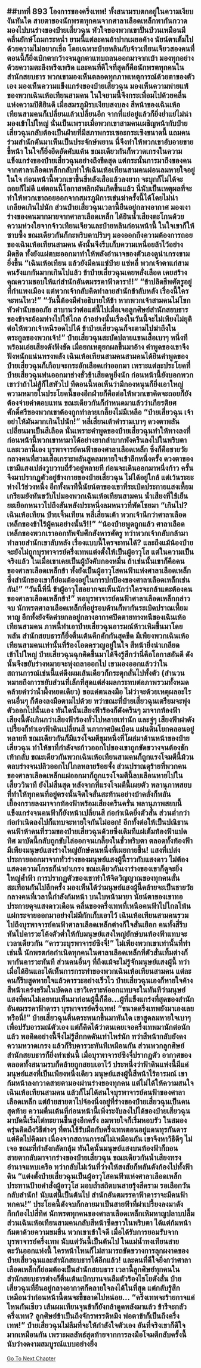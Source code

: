##บทที่ 893 โองการของครึ่งเทพ!
ทั้งสนามรบตกอยู่ในความเงียบงันทันใด สายตาของนักพรตทุกคนจากศาลาเลือดเหล็กพากันกวาดมองไปบนร่างของป๋ายเสี่ยวฉุน หัวใจของพวกเขาปั่นป่วนเหมือนมีคลื่นยักษ์โถมกระหน่ำ ยามนี้แต่ละคนอ้าปากเผยอค้าง นัยน์ตาเต็มไปด้วยความไม่อยากเชื่อ
โดยเฉพาะป๋ายหลินกับจ้าวเทียนเจียวสองคนที่ตอนนี้ก็ยิ่งเบิกตากว้างจนลูกตาแทบถลนออกมาจากเบ้า มองทุกอย่างด้วยความตะลึงพรึงเพริด
และคนที่ดีใจที่สุดก็คือนักพรตทุกคนในสำนักสยบธาร พวกเขามองเห็นตลอดทุกภาพเหตุการณ์ด้วยตาของตัวเอง มองเห็นความแข็งแกร่งของป๋ายเสี่ยวฉุน มองเห็นความพ่ายแพ้ของพวกเฉินเห้อเทียนสามคน ในใจยามนี้จึงกระเพื่อมไปด้วยคลื่นแห่งความปิติยินดี
เมื่อสมรภูมิรบเงียบสงบลง สีหน้าของเฉินเห้อเทียนสามคนก็เปลี่ยนแล้วเปลี่ยนอีก จากที่แย่อยู่แล้วก็ยิ่งย่ำแย่ไม่น่ามองเข้าไปใหญ่ นั่นเป็นเพราะเมื่อพวกเขาสามคนเผชิญหน้ากับป๋ายเสี่ยวฉุนกลับต้องเป็นฝ่ายที่มีสภาพกระเซอะกระเซิงขนาดนี้ แถมคนร่วมสำนักดันมาเห็นเป็นประจักษ์พยาน นี่จึงทำให้พวกเขาอับอายขายขี้หน้า ในใจก็ยิ่งอึดอัดคับแค้น ขณะเดียวกันก็หวาดเกรงในความแข็งแกร่งของป๋ายเสี่ยวฉุนอย่างถึงขีดสุด
แต่กระนั้นการมาถึงของคนจากศาลาเลือดเหล็กกลับทำให้เฉินเห้อเทียนสามคนผ่อนลมหายใจอยู่ในใจ ก่อนหน้านี้พวกเขาขึ้นขี่หลังเสือแล้วลงยาก จะบุกก็ไม่ได้จะถอยก็ไม่ดี แต่ตอนนี้โอกาสพลิกผันเกิดขึ้นแล้ว นี่นับเป็นเหตุผลที่จะทำให้พวกเขาถอยออกจากสมรภูมิการเข่นฆ่าครั้งนี้ได้โดยไม่น่าเกลียดเกินไปนัก
ส่วนป๋ายเสี่ยวฉุนเวลานี้ยืนอยู่กลางอากาศ มองเงาร่างของคนมากมายจากศาลาเลือดเหล็ก ได้ยินน้ำเสียงตะโกนด้วยความห่วงใยจากจ้าวเทียนเจียวและป๋ายหลินก่อนหน้านี้ ในใจเขาก็ให้ซาบซึ้ง ขณะเดียวกันก็กะพริบตาปริบๆ มองออกถึงความต้องการถอยของเฉินเห้อเทียนสามคน ดังนั้นจึงรีบเก็บความเหนื่อยล้าไว้อย่างมิดชิด ทั้งยังแผ่ตบะออกมาทำให้พลังอำนาจของตัวเองดูน่าเกรงขามยิ่งขึ้น
“เฉินเห้อเทียน แล้วยังมีคนแซ่ป๋าย แซ่หลี่ พวกเจ้าตาแก่สามคนรังแกกันมากเกินไปแล้ว ข้าป๋ายเสี่ยวฉุนเคยหลั่งเลือด เคยสร้างคุณความชอบให้แก่สำนักอันตมรรคาฟ้าดารา!!”
“ข้าปลิดชีพศัตรูอยู่ที่กำแพงเมือง แต่พวกเจ้ากลับคิดทำลายสำนักข้าลับหลัง เรื่องนี้ใครจะทนไหว!”
“วันนี้ต้องมีคำอธิบายให้ข้า หากพวกเจ้าสามคนไม่โขกหัวคำนับขออภัย สาบานว่าต่อแต่นี้ไปเมื่อเจอลูกศิษย์สำนักสยบธารของข้าจะอ้อมห่างไปให้ไกล ถ้าอย่างนั้นเรื่องในวันนี้จะไม่เพียงไม่ยุติ ต่อให้พวกเจ้าหนีรอดไปได้ ข้าป๋ายเสี่ยวฉุนก็จะตามไปฆ่าถึงในตระกูลของพวกเจ้า!” ป๋ายเสี่ยวฉุนสะบัดปลายแขนเสื้อเบาๆ หนึ่งทีพร้อมเอ่ยเสียงดังฟังชัด เมื่อยกเหตุยกผลขึ้นมาอ้าง คำพูดของเขาจึงฟังหนักแน่นทรงพลัง
เฉินเห้อเทียนสามคนสามคนได้ยินคำพูดของป๋ายเสี่ยวฉุนก็เกือบจะกระอักเลือดเก่าออกมา เพราะแต่ละประโยคที่ป๋ายเสี่ยวฉุนพ่นออกมาช่างชั่วช้าเสียดหูยิ่งนัก ก่อนหน้านี้ยังบอกพวกเขาว่าถ้าไม่สู้ก็ไสหัวไป ทีตอนนี้พอเห็นว่ามีกองหนุนก็ยิ่งเอาใหญ่ ความหมายในประโยคนี้ของอีกฝ่ายก็คือต่อให้พวกเขาคิดจะถอยก็ยังต้องจ่ายค่าตอบแทน ขณะเดียวกันก็กำหนดมาแล้วว่าเกียรติยศศักดิ์ศรีของพวกเขาต้องถูกทำลายเกลี้ยงไม่มีเหลือ
“ป๋ายเสี่ยวฉุน เจ้าอย่าให้มันมากเกินไปนัก!” หลี่เสี่ยนเต้าคำรามเบาๆ ดวงตาพลันเปลี่ยนมาเป็นสีเลือด นั่นเพราะคำพูดของป๋ายเสี่ยวฉุนทำให้ทางลงที่ก่อนหน้านี้พวกเขาหามาได้อย่างยากลำบากพังครืนลงไปในพริบตา
และเวลานี้เอง บุรพาจารย์คนฟ้าของศาลาเลือดเหล็ก ซึ่งก็คือชายวัยกลางคนที่สวมเสื้อเกราะพลันสูดลมหายใจเข้าลึกหนึ่งครั้ง ดวงตาของเขามีแสงเปล่งวูบวาบถี่รัวอยู่หลายที ก่อนจะเดินออกมาหนึ่งก้าว ครั้นจึงมาปรากฏตัวอยู่ข้างกายของป๋ายเสี่ยวฉุน ไม่ได้อยู่ใกล้ แต่เว้นระยะห่างไว้ช่วงหนึ่ง
อีกทั้งนาทีนี้นัยน์ตาของเขาที่ระเบิดประกายแสงเหี้ยมเกรียมยังหันขวับไปมองพวกเฉินเห้อเทียนสามคน น้ำเสียงที่ใช้เย็นยะเยือกหนาวไปถึงสันหลังประหนึ่งลมหนาวที่พัดโชยมา
“เกินไป? เฉินเห้อเทียน ป๋ายเจิ้นเทียน หลี่เสี่ยนเต้า พวกเจ้านึกว่าศาลาเลือดเหล็กของข้าไร้ผู้คนอย่างนั้นรึ!!”
“น้องป๋ายพูดถูกแล้ว ศาลาเลือดเหล็กของพวกเราออกทัพจับศึกสังหารศัตรู ทว่าพวกเจ้ากลับกล้ามาทำลายสำนักเขาลับหลัง เรื่องแบบนี้ใครจะทนได้? และถึงแม้น้องป๋ายจะยังไม่ถูกบุรพาจารย์ครึ่งเทพแต่งตั้งให้เป็นผู้อาวุโส แต่ในความเป็นจริงแล้ว ในเมื่อเขาเคยเป็นผู้บังคับกองหมื่น ถ้าเช่นนั้นเขาก็คือคนของศาลาเลือดเหล็กข้า ทั้งยังเป็นผู้อาวุโสคนฟ้าแห่งศาลาเลือดเหล็ก ซึ่งสำนักของเขาก็ย่อมต้องอยู่ในการปกป้องของศาลาเลือดเหล็กเช่นกัน!”
“วันนี้ที่นี่ ข้าผู้อาวุโสอยากจะเห็นนักว่าใครจะกล้าแตะต้องคนของศาลาเลือดเหล็กข้า!” พอบุรพาจารย์คนฟ้าศาลาเลือดเหล็กกล่าวจบ นักพรตศาลาเลือดเหล็กที่อยู่รอบด้านก็พากันระเบิดปราณเหี้ยมหาญ อีกทั้งยังจัดค่ายกลอยู่กลางอากาศปิดตายทางหนีของเฉินเห้อเทียนสามคน
ภาพนี้ทำเอาป๋ายเสี่ยวฉุนอารมณ์ห้าวเหิมขึ้นมาโดยพลัน สำนักสยบธารก็ยิ่งตื่นเต้นคึกคักกันสุดขีด มีเพียงพวกเฉินเห้อเทียนสามคนเท่านั้นที่ร้องโอดครวญอยู่ในใจ สีหน้ายิ่งน่าเกลียดเข้าไปใหญ่
ป๋ายเสี่ยวฉุนฉุกคิดขึ้นมาได้จึงรู้สึกว่านี่คือโอกาสอันดี ดังนั้นจึงขยับร่างหมายจะพุ่งถลาออกไป เขามองออกแล้วว่าในสถานการณ์เช่นนี้แค่ดึงผมเส้นเดียวก็กระตุกสั่นไปทั้งตัว (สำนวนหมายถึงการขยับส่วนที่เล็กที่สุดแต่ส่งผลกระทบต่อภาพรวมทั้งหมด คล้ายคำว่าน้ำผึ้งหยดเดียว) ขอแค่ตนลงมือ ไม่ว่าจะด้วยเหตุผลอะไร คนอื่นๆ ก็ต้องลงมือตามไปด้วย
ทว่าขณะที่ป๋ายเสี่ยวฉุนเตรียมจะพุ่งตัวออกไปนั้นเอง ทันใดนั้นเสียงฟ้าร้องก็ดังครืนๆ มาจากท้องฟ้า เสียงนี้ดังเกินกว่าเสียงฟ้าร้องทั่วไปหลายเท่านัก และจู่ๆ เสียงฟ้าผ่าดังเปรี้ยงก็ทำเอาฟ้าดินเปลี่ยนสี นภากาศบิดเบือน แผ่นดินโยกคลอนอยู่หลายที ขณะเดียวกันก็มีแรงโจมตีขุมหนึ่งที่โผล่มาด้านหน้าของป๋ายเสี่ยวฉุน ทำให้ขาที่กำลังจะก้าวออกไปของเขาถูกขัดขวางจนต้องชักเท้ากลับ
ขณะเดียวกันพวกเฉินเห้อเทียนสามคนก็ถูกแรงโจมตีนี้ม้วนตลบร่างจนปลิวออกไปไกลหลายร้อยจั้ง ส่วนปราณดุร้ายที่พวกคนของศาลาเลือดเหล็กแผ่ออกมาก็ถูกแรงโจมตีนี้ลบเลือนหายไปในเสี้ยววินาที
ยังไม่สิ้นสุด หลังจากที่แรงโจมตีนี้เผยตัว พลานุภาพสยบที่ทำให้ทุกคนที่อยู่ตรงนั้นจิตใจสั่นสะท้านอย่างบ้าคลั่งก็พลันเยื้องกรายลงมาจากท้องฟ้าพร้อมเสียงครืนครั่น พลานุภาพสยบนี้แข็งแกร่งจนคนฟ้าก็ยังหน้าเปลี่ยนสี ก่อกำเนิดยิ่งตัวสั่น ส่วนต่ำกว่าก่อกำเนิดลงไปก็แทบจะหายใจกันไม่ออก!
อีกทั้งต่อให้เป็นปณิธานคนฟ้าห้าคนที่รวมของป๋ายเสี่ยวฉุนด้วยซึ่งเดิมทีแผ่เต็มท้องฟ้าแปดทิศ มาบัดนี้กลับถูกขับไล่ออกจนเกลี้ยงในชั่วพริบตา ตลอดทั้งท้องฟ้ามีเพียงมนุษย์แสงร่างใหญ่ยักษ์คนหนึ่งที่เผยกายขึ้น!
แสงที่เปล่งประกายออกมาจากทั่วร่างของมนุษย์แสงผู้นี้ราวกับแสงดาว ไม่ต้องแสดงความโกรธก็น่ายำเกรง ขณะเดียวกันเงาร่างของเขาก็ดูจะยิ่งใหญ่ค้ำฟ้า การปรากฏตัวของเขาทำให้จิตวิญญาณของทุกคนสั่นสะเทือนกันไปอีกครั้ง
มองเห็นได้ว่ามนุษย์แสงผู้นี้คล้ายจะเป็นชายวัยกลางคนที่เวลานี้กำลังก้มหน้า บนใบหน้ามายา นัยน์ตาของเขาทอประกายดุจแสงดาวเดือน คลื่นของครึ่งเทพที่เหนือคนฟ้าไปไกลโพ้นแผ่กระจายออกมาอย่างไม่มีกักเก็บเอาไว้
เฉินเห้อเทียนสามคนรวมไปถึงบุรพาจารย์คนฟ้าศาลาเลือดเหล็กต่างก็ใจสั่นเยือก คนทั้งสี่รีบหันไปคารวะโค้งตัวต่ำให้กับมนุษย์แสงใหญ่ยักษ์บนท้องฟ้าแทบจะเวลาเดียวกัน
“คารวะบุรพาจารย์ซิงจี๋!”
ไม่เพียงพวกเขาเท่านั้นที่ทำเช่นนี้ นักพรตก่อกำเนิดทุกคนในศาลาเลือดเหล็กที่ตัวสั่นเทิ้มต่างก็พากันคารวะทันที ส่วนคนอื่นๆ ที่ถึงแม้จะไม่รู้จักมนุษย์แสงผู้นี้ ทว่าเมื่อได้ยินและได้เห็นการกระทำของพวกเฉินเห้อเทียนสามคน แต่ละคนก็รีบสูดหายใจแล้วคารวะอย่างเร็วไว
ป๋ายเสี่ยวฉุนเองก็หายใจค้าง สีหน้าเคร่งขรึมในบัดดล เขาวิเคราะห์ออกแทบจะในทันทีว่ามนุษย์แสงที่ตนไม่เคยพบเห็นมาก่อนผู้นี้ก็คือ...ผู้ที่แข็งแกร่งที่สุดของสำนักอันตมรรคาฟ้าดารา บุรพาจารย์ครึ่งเทพ!
“ขนาดครึ่งเทพยังมาเองเลยหรือนี่!” ป๋ายเสี่ยวฉุนตื่นตระหนกขึ้นมาทันใด เขาสูดลมหายใจเบาๆ เพื่อปรับอารมณ์ตัวเอง แต่ก็คิดได้ว่าตนเคยเจอครึ่งเทพมานักต่อนักแล้ว พอคิดอย่างนี้จึงไม่รู้สึกกดดันเท่าไหร่นัก ทว่าสีหน้ากลับยังคงความหวาดเกรง แล้วก็รีบคารวะทันทีเหมือนกัน
ส่วนพวกลูกศิษย์สำนักสยบธารก็ยิ่งทำเช่นนี้ เมื่อบุรพาจารย์ซิงจี๋ปรากฏตัว อากาศของตลอดทั้งสนามรบก็คล้ายถูกสยบเอาไว้ ประหนึ่งว่าฟ้าดินแห่งนี้มีแค่มนุษย์แสงที่เป็นเพียงหนึ่งเดียว
มนุษย์แสงผู้นี้สีหน้าไร้อารมณ์ เขาก้มหน้าลงกวาดสายตามองผ่านร่างของทุกคน แต่ไม่ได้ให้ความสนใจเฉินเห้อเทียนสามคน แล้วก็ไม่ได้สนใจบุรพาจารย์คนฟ้าของศาลาเลือดเหล็ก แต่ย้ายสายตาไปจ้องนิ่งอยู่ที่ร่างของป๋ายเสี่ยวฉุนเป็นคนสุดท้าย
ความตื่นเต้นที่ก่อนหน้านี้เพิ่งระงับลงไปได้ของป๋ายเสี่ยวฉุน มาบัดนี้เริ่มไต่ทะยานขึ้นสูงอีกครั้ง ลมหายใจก็เริ่มหอบรัว ในสมองครุ่นคิดถึงวิธีต่างๆ ที่ตนใช้รับมือกับครึ่งเทพตอนอยู่แดนทุรกันดาร แต่คิดไปคิดมา เนื่องจากสถานการณ์ไม่เหมือนกัน เขาจึงหาวิธีดีๆ ไม่เจอ ขณะที่กำลังกลัดกลุ้ม ทันใดนั้นมนุษย์แสงบนท้องฟ้าก็ถอนสายตากลับมาจากร่างของป๋ายเสี่ยวฉุน
ขณะเดียวกันน้ำเสียงทรงอำนาจแหบเครือ ทว่ากลับไม่เว้นที่ว่างให้สงสัยก็พลันดังก้องไปทั้งฟ้าดิน
“แต่งตั้งป๋ายเสี่ยวฉุนเป็นผู้อาวุโสคนฟ้าแห่งศาลาเลือดเหล็ก ประทานป้ายคำสั่งผู้อาวุโส มอบถ้ำสถิตบนสายรุ้งสีคราม รอเลือกวันกลับสำนัก! นับแต่นี้เป็นต้นไป สำนักอันตมรรคาฟ้าดาราจะมีคนฟ้าหกคน!”
ประโยคนี้ดังจบก็กลายมาเป็นสายฟ้าที่ผ่าเปรี้ยงลงมาดังกึกก้องไปสี่ทิศ นักพรตทุกคนของศาลาเลือดเหล็กเหิมหาญปลาบปลื้ม ส่วนเฉินเห้อเทียนสามคนกลับสีหน้าซีดขาวในพริบตา ได้แต่ก้มหน้าก้มตาด้วยความขมขื่น
พวกเขาเข้าใจดี เมื่อได้รับการยอมรับจากบุรพาจารย์ครึ่งเทพ นับแต่วันนี้เป็นต้นไป ในแม่น้ำทงเทียนสายตะวันออกแห่งนี้ ใครหน้าไหนก็ไม่สามารถขัดขวางการลุกผงาดของป๋ายเสี่ยวฉุนและสำนักสยบธารได้อีกแล้ว!
และคนที่ดีใจยิ่งกว่าศาลาเลือดเหล็กก็ย่อมต้องเป็นสำนักสยบธาร เวลานี้ลูกศิษย์ทุกคนในสำนักสยบธารต่างก็ตื่นเต้นเบิกบานจนลืมตัวร้องไชโยดังลั่น ป๋ายเสี่ยวฉุนที่ยืนอยู่กลางอากาศก็คลายใจลงได้ในที่สุด แต่กลับรู้สึกเหมือนว่าก่อนหน้านี้ตนจะขี้ขลาดไปหน่อย...
“ครึ่งเทพจะร้ายกาจแค่ไหนกันเชียว เส้นผมเทียนจุนข้าก็ยังกล้าดูดพลังมาแล้ว ข้ารึจะกลัวครึ่งเทพ? ลูกศิษย์ข้าเป็นถึงจักรพรรดิหมิง พ่อตาข้าก็เป็นถึงครึ่งเทพ!” ป๋ายเสี่ยวฉุนไม่ลืมที่จะให้กำลังใจตัวเอง อันที่จริงเขาก็ดีใจมากเหมือนกัน เพราะผลลัพธ์สุดท้ายจากการลงมือโจมตีกลับครั้งนี้นับว่างดงามสมบูรณ์แบบอย่างยิ่ง
------


[Go To Next Chapter]( ./40.md)